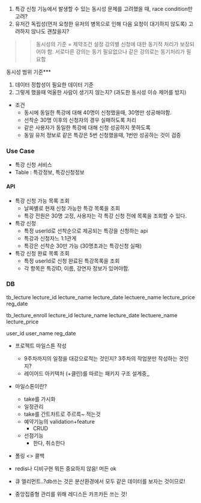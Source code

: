 1. 특강 신청 기능에서 발생할 수 있는 동시성 문제를 고려했을 때, race condition만 고려?
2. 유저간 독립성(먼저 요청한 유저의 병목으로 인해 다음 요청이 대기하지 않도록) 고려하지 않나도 괜찮을지?
>> 동시성의 기준 = 제약조건 설정
>> 강의별 신청에 대한 동기적 처리가 보장되어야 함.
>> 서로다른 강의는 동기 필요없으나 같은 강의로는 동기처리가 필요함

동시성 범위 기준***
1) 데이터 정합성이 필요한 데이터 기준
2) 그렇게 했을때 억울한 사람이 생기지 않는지? (과도한 동시성 이슈 제어를 방지)

- 조건
	- 동시에 동일한 특강에 대해 40명이 신청했을때, 30명만 성공해야함.
	- 선착순 30명 이후의 신청자의 경우 실패하도록 처리
	- 같은 사용자가 동일한 특강에 대해 신청 성공하지 못하도록
	- 동일 유저 정보로 같은 특강은 5번 신청했을때, 1번만 성공하는 것이 검증

### Use Case
- 특강 신청 서비스
- Table : 특강정보, 특강신청정보

#### API
- 특강 신청 가능 목록 조회
	- 날짜별로 현재 신청 가능한 특강 목록을 조회
	- 특강 전원은 30명 고정, 사용자는 각 특강 신청 전에 목록을 조회할 수 있다.
- 특강 신청
	- 특정 userId로 선착순으로 제공되는 특강을 신청하는 api
	- 특강과 신청자느 1:1관게
	- 특강은 선착순 30만 가능 (30명초과는 특강신청 실패)
- 특강 신청 완료 목록 조회
	- 특정 userId로 신청 완료된 특강목록을 조회
	- 각 항목은 특강ID, 이름, 강연자 정보가 있어야함.

### DB
tb_lecture
lecture_id
lecture_name
lecture_date
lectuere_name
lecture_price
reg_date

tb_lecture_enroll 
lecture_id
lecture_name
lecture_date
lectuere_name
lecture_price

user_id
user_name
reg_date



- 프로젝트 마일스톤 작성
	-  9주차까지의 일정을 대강으로적는 것인지? 3주차의 작업분만 작성하는 것인지?
	- 레이어드 아키텍처 (+클린)를 따르는 패키지 구조 설계중,,

- 마일스톤이란?
	- take를 가시화
	- 일정관리
	- take를 간트차트로 주르륵~ 적는것
	- 예약기능의 validation+feature
		- CRUD
	- 선점기능
		- 한다, 취소한다
- 폴링 <> 콜백
- redis나 디비구현 뭐든 중요하지 않음! 머든 ok
- 큐 엘리먼트..?db쓰는 것은 분산환경에서 모두 같은 데이터를 보자는 것이므로!
- 중앙집중형 관리를 위해 레디스든 카프카든 쓰는 것!